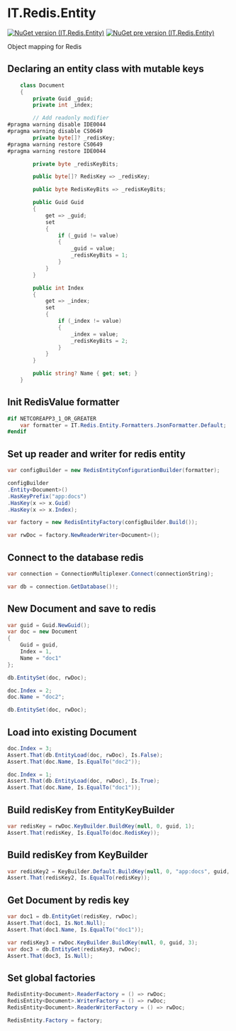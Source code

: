 # IT.Redis.Entity
[![NuGet version (IT.Redis.Entity)](https://img.shields.io/nuget/v/IT.Redis.Entity.svg)](https://www.nuget.org/packages/IT.Redis.Entity)
[![NuGet pre version (IT.Redis.Entity)](https://img.shields.io/nuget/vpre/IT.Redis.Entity.svg)](https://www.nuget.org/packages/IT.Redis.Entity)

Object mapping for Redis

## Declaring an entity class with mutable keys

```csharp
    class Document
    {
        private Guid _guid;
        private int _index;

        // Add readonly modifier
#pragma warning disable IDE0044
#pragma warning disable CS0649
        private byte[]? _redisKey;
#pragma warning restore CS0649
#pragma warning restore IDE0044

        private byte _redisKeyBits;

        public byte[]? RedisKey => _redisKey;

        public byte RedisKeyBits => _redisKeyBits;

        public Guid Guid
        {
            get => _guid;
            set
            {
                if (_guid != value)
                {
                    _guid = value;
                    _redisKeyBits = 1;
                }
            }
        }

        public int Index
        {
            get => _index;
            set
            {
                if (_index != value)
                {
                    _index = value;
                    _redisKeyBits = 2;
                }
            }
        }

        public string? Name { get; set; }
    }
```

## Init RedisValue formatter

```csharp
#if NETCOREAPP3_1_OR_GREATER
    var formatter = IT.Redis.Entity.Formatters.JsonFormatter.Default;
#endif
```

## Set up reader and writer for redis entity

```csharp
var configBuilder = new RedisEntityConfigurationBuilder(formatter);

configBuilder
.Entity<Document>()
.HasKeyPrefix("app:docs")
.HasKey(x => x.Guid)
.HasKey(x => x.Index);

var factory = new RedisEntityFactory(configBuilder.Build());

var rwDoc = factory.NewReaderWriter<Document>();
```

## Connect to the database redis

```csharp
var connection = ConnectionMultiplexer.Connect(connectionString);

var db = connection.GetDatabase()!;
```

## New Document and save to redis

```csharp
var guid = Guid.NewGuid();
var doc = new Document
{
    Guid = guid,
    Index = 1,
    Name = "doc1"
};

db.EntitySet(doc, rwDoc);

doc.Index = 2;
doc.Name = "doc2";

db.EntitySet(doc, rwDoc);
```

## Load into existing Document

```csharp
doc.Index = 3;
Assert.That(db.EntityLoad(doc, rwDoc), Is.False);
Assert.That(doc.Name, Is.EqualTo("doc2"));

doc.Index = 1;
Assert.That(db.EntityLoad(doc, rwDoc), Is.True);
Assert.That(doc.Name, Is.EqualTo("doc1"));
```

## Build redisKey from EntityKeyBuilder

```csharp
var redisKey = rwDoc.KeyBuilder.BuildKey(null, 0, guid, 1);
Assert.That(redisKey, Is.EqualTo(doc.RedisKey));
```

## Build redisKey from KeyBuilder

```csharp
var redisKey2 = KeyBuilder.Default.BuildKey(null, 0, "app:docs", guid, 1);
Assert.That(redisKey2, Is.EqualTo(redisKey));
```

## Get Document by redis key

```csharp
var doc1 = db.EntityGet(redisKey, rwDoc);
Assert.That(doc1, Is.Not.Null);
Assert.That(doc1.Name, Is.EqualTo("doc1"));

var redisKey3 = rwDoc.KeyBuilder.BuildKey(null, 0, guid, 3);
var doc3 = db.EntityGet(redisKey3, rwDoc);
Assert.That(doc3, Is.Null);
```

## Set global factories

```csharp
RedisEntity<Document>.ReaderFactory = () => rwDoc;
RedisEntity<Document>.WriterFactory = () => rwDoc;
RedisEntity<Document>.ReaderWriterFactory = () => rwDoc;

RedisEntity.Factory = factory;
```
